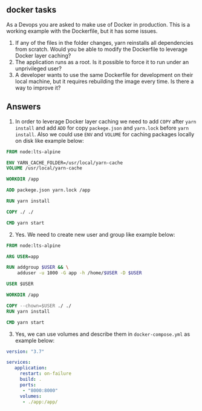## docker tasks

As a Devops you are asked to make use of Docker in production.
This is a working example with the Dockerfile, but it has some issues.

1. If any of the files in the folder changes, yarn reinstalls all dependencies from scratch.
   Would you be able to modify the Dockerfile to leverage Docker layer caching?
2. The application runs as a root. Is it possible to force it to run under an unprivileged user?
3. A developer wants to use the same Dockerfile for development on their local machine, but it
   requires rebuilding the image every time. Is there a way to improve it?

## Answers

1. In order to leverage Docker layer caching we need to add `COPY` after `yarn install` and add `ADD` for copy `packege.json` and `yarn.lock` before `yarn install`. Also we could use `ENV` and `VOLUME` for caching packages locally on disk like example below:

```Dockerfile
FROM node:lts-alpine

ENV YARN_CACHE_FOLDER=/usr/local/yarn-cache
VOLUME /usr/local/yarn-cache

WORKDIR /app

ADD packege.json yarn.lock /app

RUN yarn install

COPY ./ ./

CMD yarn start
```

2. Yes. We need to create new user and group like example below:

```Dockerfile
FROM node:lts-alpine

ARG USER=app

RUN addgroup $USER && \
    adduser -u 1000 -G app -h /home/$USER -D $USER

USER $USER

WORKDIR /app

COPY --chown=$USER ./ ./
RUN yarn install

CMD yarn start
```

3. Yes, we can use volumes and describe them in `docker-compose.yml` as example below:

```Yaml
version: "3.7"

services:
   application:
     restart: on-failure
     build: .
     ports:
      - "8000:8000"
     volumes:
      - ./app:/app/
```

